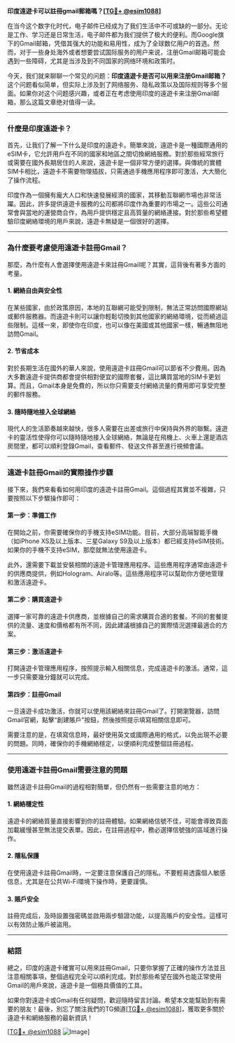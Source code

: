 **印度遠遊卡可以註冊gmail郵箱嗎？[[TG💪+ @esim1088](https://t.me/s/esim1088)]**

在当今这个数字化时代，电子邮件已经成为了我们生活中不可或缺的一部分。无论是工作、学习还是日常生活，电子邮件都为我们提供了极大的便利。而Google旗下的Gmail邮箱，凭借其强大的功能和易用性，成为了全球数亿用户的首选。然而，对于一些身处海外或者想要尝试国际服务的用户来说，注册Gmail邮箱可能会遇到一些障碍，尤其是当涉及到不同国家的网络环境和政策时。

今天，我们就来聊聊一个常见的问题：**印度遠遊卡是否可以用来注册Gmail邮箱？** 这个问题看似简单，但实际上涉及到了网络服务、隐私政策以及国际规则等多个层面。如果你对这个问题感兴趣，或者正在考虑使用印度的遠遊卡来注册Gmail邮箱，那么这篇文章绝对值得一读。

---

### **什麼是印度遠遊卡？**

首先，让我们了解一下什么是印度的遠遊卡。簡單來說，遠遊卡是一種國際通用的eSIM卡，它允許用戶在不同的國家和地區之間切換網絡服務。對於那些經常旅行或需要在國外長期居住的人來說，遠遊卡是一個非常方便的選擇。與傳統的實體SIM卡相比，遠遊卡不需要物理插拔，只需通過手機應用程序即可激活，大大簡化了操作流程。

印度作為一個擁有龐大人口和快速發展經濟的國家，其移動互聯網市場也非常活躍。因此，許多提供遠遊卡服務的公司都將印度作為重要的市場之一。這些公司通常會與當地的運營商合作，為用戶提供穩定且高質量的網絡連接。對於那些希望體驗印度網絡環境的用戶來說，遠遊卡無疑是一個很好的選擇。

---

### **為什麼要考慮使用遠遊卡註冊Gmail？**

那麼，為什麼有人會選擇使用遠遊卡來註冊Gmail呢？其實，這背後有著多方面的考量。

#### **1. 網絡自由與安全性**
在某些國家，由於政策原因，本地的互聯網可能受到限制，無法正常訪問國際網站或郵件服務器。而遠遊卡則可以讓你輕鬆切換到其他國家的網絡環境，從而繞過這些限制。這樣一來，即使你在印度，也可以像在美國或其他國家一樣，暢通無阻地訪問Gmail。

#### **2. 节省成本**
對於長期生活在國外的華人來說，使用遠遊卡註冊Gmail可以節省不少費用。因為大多數遠遊卡提供商都會提供相對便宜的國際套餐，這比購買當地的SIM卡更划算。而且，Gmail本身是免費的，所以你只需要支付網絡流量的費用即可享受完整的郵件服務。

#### **3. 隨時隨地接入全球網絡**
現代人的生活節奏越來越快，很多人需要在出差或旅行中保持與外界的聯繫。遠遊卡的靈活性使得你可以隨時隨地接入全球網絡，無論是在飛機上、火車上還是酒店房間里，都可以順利登錄Gmail，查看郵件、發送文件甚至進行視頻會議。

---

### **遠遊卡註冊Gmail的實際操作步驟**

接下來，我們來看看如何用印度的遠遊卡註冊Gmail。這個過程其實並不複雜，只要按照以下步驟操作即可：

#### **第一步：準備工作**
在開始之前，你需要確保你的手機支持eSIM功能。目前，大部分高端智能手機（如iPhone XS及以上版本、三星Galaxy S9及以上版本）都已經支持eSIM技術。如果你的手機不支持eSIM，那麼就無法使用遠遊卡。

此外，還需要下載並安裝相關的遠遊卡管理應用程序。這些應用程序通常由遠遊卡的供應商提供，例如Hologram、Airalo等。這些應用程序可以幫助你方便地管理和激活遠遊卡。

#### **第二步：購買遠遊卡**
選擇一家可靠的遠遊卡供應商，並根據自己的需求購買合適的套餐。不同的套餐提供的流量、速度和價格都有所不同，因此建議根據自己的實際情況選擇最適合的方案。

#### **第三步：激活遠遊卡**
打開遠遊卡管理應用程序，按照提示輸入相關信息，完成遠遊卡的激活。通常，這一步只需要幾分鐘就可以完成。

#### **第四步：註冊Gmail**
一旦遠遊卡成功激活，你就可以使用該網絡來註冊Gmail了。打開瀏覽器，訪問Gmail官網，點擊“創建賬戶”按鈕，然後按照提示填寫相關信息即可。

需要注意的是，在填寫信息時，最好使用英文或國際通用的格式，以免出現不必要的問題。同時，確保你的手機網絡穩定，以便順利完成整個註冊過程。

---

### **使用遠遊卡註冊Gmail需要注意的問題**

雖然遠遊卡註冊Gmail的過程相對簡單，但仍然有一些需要注意的地方：

#### **1. 網絡穩定性**
遠遊卡的網絡質量直接影響到你的註冊體驗。如果網絡信號不佳，可能會導致頁面加載緩慢甚至無法提交表單。因此，在註冊過程中，務必選擇信號強的區域進行操作。

#### **2. 隱私保護**
在使用遠遊卡註冊Gmail時，一定要注意保護自己的隱私。不要輕易透露個人敏感信息，尤其是在公共Wi-Fi環境下操作時，更要謹慎。

#### **3. 賬戶安全**
註冊完成后，及時設置強密碼並啟用兩步驗證功能，以提高賬戶的安全性。這樣可以有效防止賬戶被盜用。

---

### **結語**

總之，印度的遠遊卡確實可以用來註冊Gmail，只要你掌握了正確的操作方法並且注意相關事項，整個過程完全可以順利完成。對於那些希望在國外也能正常使用Gmail的用戶來說，遠遊卡是一個極具價值的工具。

如果你對遠遊卡或Gmail有任何疑問，歡迎隨時留言討論。希望本文能幫助到有需要的朋友！最後，別忘了關注我們的TG頻道[[TG💪+ @esim1088](https://t.me/s/esim1088)]，獲取更多關於遠遊卡和網絡服務的最新資訊！

[[TG💪+ @esim1088](https://t.me/s/esim1088) ![Image](https://i.postimg.cc/4NQfJmqS/Snipaste-2025-05-13-00-14-12.png)]